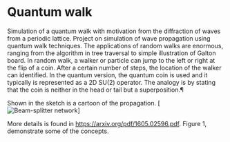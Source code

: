 # Quantum walk
Simulation of a quantum walk with motivation from the diffraction of waves from a periodic lattice. 
Project on simulation of wave propagation using quantum walk techniques. The applications of random walks are enormous, ranging from the algorithm in tree traversal to simple illustration of Galton board.
In random walk, a walker or particle can jump to the left or right at the flip of a coin. After a certain number of steps,  the location of the walker can identified.
In the quantum version, the quantum coin is used and it typically is represented as a 2D SU(2) operator. The analogy is by stating that the coin is neither in the head or tail but a superposition.¶

Shown in the sketch is a cartoon of the propagation.
[![Beam-splitter network](https://github.com/jnsofini/quantum_walk/blob/master/qw.png)]

More details is found in https://arxiv.org/pdf/1605.02596.pdf. Figure 1, demonstrate some of the concepts. 
